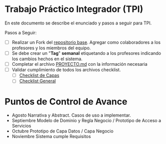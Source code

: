 # Trabajo Práctico Integrador (TPI)

En este documento se describe el enunciado y pasos a seguir para TPI.

Pasos a Seguir:

- [ ] Realizar un Fork del [repositorio base](https://github.com/frro-soporte/TPI). Agregar como colaboradores a los profesores y los miembros del equipo.
- [ ] Se debe crear un "**Tag**" **semanal** etiquetando a los profesores indicando los cambios hechos en el sistema.
- [ ] Completar el archivo [PROYECTO.md](PROYECTO.md) con la información necesaria
- [ ] Validar cumplimiento de todos los archivos checklist.
    - [ ] [Checklist de Capas](checklist_capas.md)
    - [ ] [Checklist General](checklist_general.md)

# Puntos de Control de Avance 
	
- Agosto 		Narrativa y Abstract. Casos de uso a implementar. 
- Septiembre 	Modelo de Dominio y Regla Negocio / Prototipo de Acceso a Servicios 
- Octubre 	    Prototipo de Capa Datos / Capa Negocio 
- Noviembre 	Sistema cumple Requisitos 